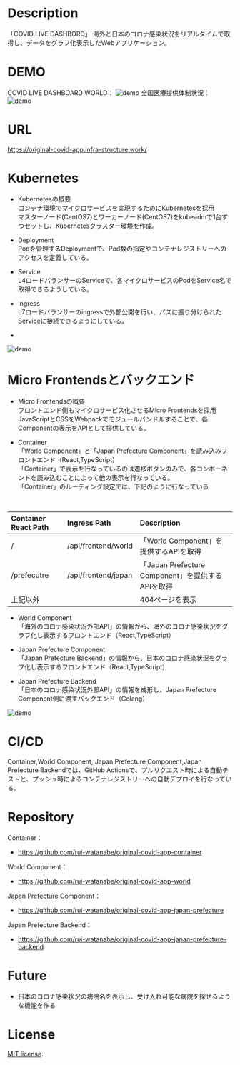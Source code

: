 # Description
「COVID LIVE DASHBORD」
海外と日本のコロナ感染状況をリアルタイムで取得し、データをグラフ化表示したWebアプリケーション。

# DEMO
COVID LIVE DASHBOARD WORLD：
![demo](https://gyazo.com/d7900a952860d23e5f1ea0e653ef99de/raw)
全国医療提供体制状況：
![demo](https://gyazo.com/563c0e392a0f571e0c6df9952fd7458c/raw)

# URL
https://original-covid-app.infra-structure.work/

# Kubernetes
- Kubernetesの概要<br>
コンテナ環境でマイクロサービスを実現するためにKubernetesを採用<br>
マスターノード(CentOS7)とワーカーノード(CentOS7)をkubeadmで1台ずつセットし、Kubernetesクラスター環境を作成。

- Deployment<br>
Podを管理するDeploymentで、Pod数の指定やコンテナレジストリーへのアクセスを定義している。

- Service<br>
L4ロードバランサーのServiceで、各マイクロサービスのPodをService名で取得できるようしている。

- Ingress<br>
L7ロードバランサーのingressで外部公開を行い、パスに振り分けられたServiceに接続できるようにしている。

- <br>
![demo](https://gyazo.com/7b4ef626d00a809c10fe54f8a8518334/raw)

# Micro Frontendsとバックエンド
- Micro Frontendsの概要<br>
フロントエンド側もマイクロサービス化させるMicro Frontendsを採用<br>
JavaScriptとCSSをWebpackでモジュールバンドルすることで、各Componentの表示をAPIとして提供している。

- Container<br>
「World Component」と「Japan Prefecture Component」を読み込みフロントエンド（React,TypeScript）<br>
「Container」で表示を行なっているのは遷移ボタンのみで、各コンポーネントを読み込むことによって他の表示を行なっている。<br>
「Container」のルーティング設定では、下記のように行なっている<br>
<br>

|Container React Path|Ingress Path|Description|
|:---|:---|:---|
|/|/api/frontend/world|「World Component」を提供するAPIを取得|
|/prefecutre|/api/frontend/japan|「Japan Prefecture Component」を提供するAPIを取得|
|上記以外|| 404ページを表示 |

- World Component<br>
「海外のコロナ感染状況外部API」の情報から、海外のコロナ感染状況をグラフ化し表示するフロントエンド（React,TypeScript）

- Japan Prefecture Component<br>
「Japan Prefecture Backend」の情報から、日本のコロナ感染状況をグラフ化し表示するフロントエンド（React,TypeScript）

- Japan Prefecture Backend<br>
「日本のコロナ感染状況外部API」の情報を成形し、Japan Prefecture Component側に渡すバックエンド（Golang）

![demo](https://gyazo.com/7bdebe12cff1ab5a45f440e45f064030/raw)

# CI/CD
Container,World Component, Japan Prefecture Component,Japan Prefecture Backendでは、GitHub Actionsで、プルリクエスト時による自動テストと、プッシュ時によるコンテナレジストリーへの自動デプロイを行なっている。

# Repository
Container：<br>
- https://github.com/rui-watanabe/original-covid-app-container

World Component：<br>
- https://github.com/rui-watanabe/original-covid-app-world

Japan Prefecture Component：<br>
- https://github.com/rui-watanabe/original-covid-app-japan-prefecture

Japan Prefecture Backend：<br>
- https://github.com/rui-watanabe/original-covid-app-japan-prefecture-backend

# Future
- 日本のコロナ感染状況の病院名を表示し、受け入れ可能な病院を探せるような機能を作る

# License
 [MIT license](https://en.wikipedia.org/wiki/MIT_License).
